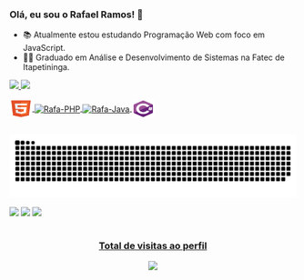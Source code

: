 ### Olá, eu sou o Rafael Ramos! 👋

- 📚 Atualmente estou estudando Programação Web com foco em JavaScript.
- 👨‍🏫 Graduado em Análise e Desenvolvimento de Sistemas na Fatec de Itapetininga.

<div>
  <a href="https://github.com/rafaelramos23">
  <img height="150em" src="https://github-readme-stats.vercel.app/api?username=rafaelramos23&show_icons=true&theme=tokyonight&include_all_commits=true&count_private=true"/>
  <img height="150em" src="https://github-readme-stats.vercel.app/api/top-langs/?username=rafaelramos23&layout=compact&langs_count=7&theme=tokyonight"/>
</div>
 
<div>
<br>
  <img align="center" alt="Rafa-HTML" height="30" width="40" src="https://raw.githubusercontent.com/devicons/devicon/master/icons/html5/html5-original.svg">
  <img align="center" alt="Rafa-PHP" height="30" width="40" src="https://cdn.jsdelivr.net/gh/devicons/devicon/icons/php/php-plain.svg">
  <img align="center" alt="Rafa-Java" height="30" width="40" src="https://cdn.jsdelivr.net/gh/devicons/devicon/icons/java/java-plain.svg">
  <img align="center" alt="Rafa-Csharp" height="30" width="40" src="https://raw.githubusercontent.com/devicons/devicon/master/icons/csharp/csharp-original.svg">
</div>  
<br>
  
   ![Snake animation](https://github.com/rafaelramos23/rafaelramos23/blob/output/github-contribution-grid-snake.svg)
<br>
<div>
  <a href = "mailto:raffaellramos@gmail.com"><img src="https://img.shields.io/badge/Gmail-D14836?style=for-the-badge&logo=gmail&logoColor=white"></a>
  <a href="https://www.linkedin.com/in/rafaelramos23" target="_blank"><img src="https://img.shields.io/badge/-LinkedIn-%230077B5?style=for-the-badge&logo=linkedin&logoColor=white" target="_blank"></a> 
  <a href="https://rafaelramos23.github.io/mini-portfolio/"><img src="https://img.shields.io/badge/Portfolio-00B2FF?style=for-the-badge&logo=portfolio&logoColor=white">
 </div>
 
#
  <div align="center">
    <h3> Total de visitas ao perfil </h3>
    <img src="https://profile-counter.glitch.me/rafaelramos23/count.svg"
  </div>
